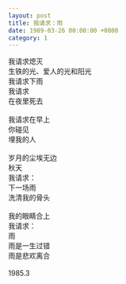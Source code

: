```yaml
---
layout: post
title: 我请求：雨
date: 1989-03-26 00:00:00 +0800
category: 1
---
```


我请求熄灭<br>
生铁的光、爱人的光和阳光<br>
我请求下雨<br>
我请求<br>
在夜里死去<br>
<br>
我请求在早上<br>
你碰见<br>
埋我的人<br>
<br>
岁月的尘埃无边<br>
秋天<br>
我请求：<br>
下一场雨<br>
洗清我的骨头<br>
<br>
我的眼睛合上<br>
我请求：<br>
雨<br>
雨是一生过错<br>
雨是悲欢离合<br>
<br>
1985.3